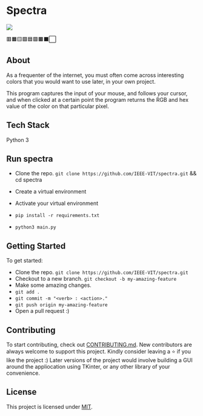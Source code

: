# Spectra

![](https://tipseason.com/assets/images/hacktoberfest-banner.jpg)

🟥🟧🟨🟩🟦🟪🟫⬛⬜ 

## About

As a frequenter of the internet, you must often come across interesting colors 
that you would want to use later, in your own project.

This program captures the input of your mouse, and follows your cursor, and when clicked at a certain point
the program returns the RGB and hex value of the color on that particular pixel.

## Tech Stack

Python 3

## Run spectra

- Clone the repo.  `git clone https://github.com/IEEE-VIT/spectra.git`  && cd spectra

- Create a virtual environment 

- Activate your virtual environment

- ` pip install -r requirements.txt `

- ` python3 main.py `

## Getting Started

To get started:

- Clone the repo.
  `git clone https://github.com/IEEE-VIT/spectra.git`
- Checkout to a new branch.
  `git checkout -b my-amazing-feature`
- Make some amazing changes.
- `git add .`
- `git commit -m "<verb> : <action>."`
- `git push origin my-amazing-feature`
- Open a pull request :)



## Contributing 

To start contributing, check out [CONTRIBUTING.md](). New contributors are always welcome to support this project.
Kindly consider leaving a ⭐ if you like the project :)
Later versions of the project would involve building a GUI around the appliocation using TKinter, or any other library of your convenience.

## License

This project is licensed under [MIT](https://github.com/IEEE-VIT/spectra/blob/master/LICENSE.md).